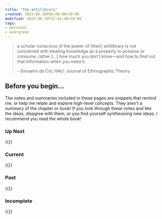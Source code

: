 ```yaml
---
title: "the antilibrary"
created: 2023-05-28T00:00:00+10:00
modified: 2023-06-29T22:41:48+10:00
tags:
- personal
- evergreen
---
```


> a scholar conscious of the power of [their] antilibrary is not concerned with treating knowledge as a property to possess or consume; rather [...] how much you don’t know—and how to find out that information when you need it.
> 
> \- Giovanni da Col, HAU: Journal of Ethnographic Theory

## Before you begin…

The notes and summaries included in these pages are snippets that remind me, or help me relate and explore high-level concepts. They aren't a summary of the chapter or book! If you look through these notes and like the ideas, disagree with them, or you find yourself synthesising new ideas, I recommend you read the whole book!

### Up Next

{{<page-books status="Up Next">}}

### Current

{{<page-books status="In Progress">}}

### Past

{{<page-books status="Completed">}}

### Incomplete

{{<page-books status="Incomplete">}}
